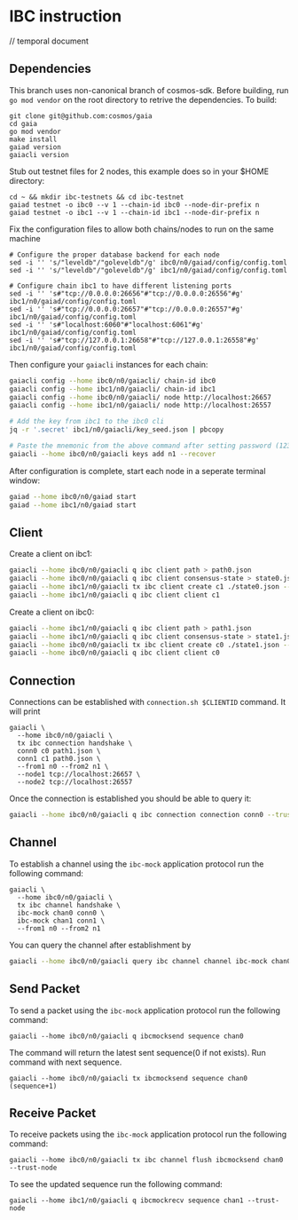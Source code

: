 # IBC instruction

// temporal document

## Dependencies

This branch uses non-canonical branch of cosmos-sdk. Before building, run `go mod vendor` on the root directory to retrive the dependencies. To build:

```shell
git clone git@github.com:cosmos/gaia
cd gaia
go mod vendor
make install
gaiad version
gaiacli version
```

Stub out testnet files for 2 nodes, this example does so in your $HOME directory:

```shell
cd ~ && mkdir ibc-testnets && cd ibc-testnet
gaiad testnet -o ibc0 --v 1 --chain-id ibc0 --node-dir-prefix n
gaiad testnet -o ibc1 --v 1 --chain-id ibc1 --node-dir-prefix n
```

Fix the configuration files to allow both chains/nodes to run on the same machine

```shell
# Configure the proper database backend for each node
sed -i '' 's/"leveldb"/"goleveldb"/g' ibc0/n0/gaiad/config/config.toml
sed -i '' 's/"leveldb"/"goleveldb"/g' ibc1/n0/gaiad/config/config.toml

# Configure chain ibc1 to have different listening ports
sed -i '' 's#"tcp://0.0.0.0:26656"#"tcp://0.0.0.0:26556"#g' ibc1/n0/gaiad/config/config.toml
sed -i '' 's#"tcp://0.0.0.0:26657"#"tcp://0.0.0.0:26557"#g' ibc1/n0/gaiad/config/config.toml
sed -i '' 's#"localhost:6060"#"localhost:6061"#g' ibc1/n0/gaiad/config/config.toml
sed -i '' 's#"tcp://127.0.0.1:26658"#"tcp://127.0.0.1:26558"#g' ibc1/n0/gaiad/config/config.toml
```

Then configure your `gaiacli` instances for each chain:

```bash
gaiacli config --home ibc0/n0/gaiacli/ chain-id ibc0
gaiacli config --home ibc1/n0/gaiacli/ chain-id ibc1
gaiacli config --home ibc0/n0/gaiacli/ node http://localhost:26657
gaiacli config --home ibc1/n0/gaiacli/ node http://localhost:26557

# Add the key from ibc1 to the ibc0 cli
jq -r '.secret' ibc1/n0/gaiacli/key_seed.json | pbcopy

# Paste the mnemonic from the above command after setting password (12345678)
gaiacli --home ibc0/n0/gaiacli keys add n1 --recover
```

After configuration is complete, start each node in a seperate terminal window:

```bash
gaiad --home ibc0/n0/gaiad start
gaiad --home ibc1/n0/gaiad start
```

## Client

Create a client on ibc1:

```bash
gaiacli --home ibc0/n0/gaiacli q ibc client path > path0.json
gaiacli --home ibc0/n0/gaiacli q ibc client consensus-state > state0.json
gaiacli --home ibc1/n0/gaiacli tx ibc client create c1 ./state0.json --from n0
gaiacli --home ibc1/n0/gaiacli q ibc client client c1
```

Create a client on ibc0:

```bash
gaiacli --home ibc1/n0/gaiacli q ibc client path > path1.json
gaiacli --home ibc1/n0/gaiacli q ibc client consensus-state > state1.json
gaiacli --home ibc0/n0/gaiacli tx ibc client create c0 ./state1.json --from n0
gaiacli --home ibc0/n0/gaiacli q ibc client client c0
```

## Connection

Connections can be established with `connection.sh $CLIENTID` command. It will print

```shell
gaiacli \
  --home ibc0/n0/gaiacli \
  tx ibc connection handshake \
  conn0 c0 path1.json \
  conn1 c1 path0.json \
  --from1 n0 --from2 n1 \
  --node1 tcp://localhost:26657 \
  --node2 tcp://localhost:26557
```

Once the connection is established you should be able to query it:

```bash
gaiacli --home ibc0/n0/gaiacli q ibc connection connection conn0 --trust-node
```

## Channel

To establish a channel using the `ibc-mock` application protocol run the following command:

```
gaiacli \
  --home ibc0/n0/gaiacli \
  tx ibc channel handshake \
  ibc-mock chan0 conn0 \
  ibc-mock chan1 conn1 \
  --from1 n0 --from2 n1
```

You can query the channel after establishment by

```bash
gaiacli --home ibc0/n0/gaiacli query ibc channel channel ibc-mock chan0 --trust-node
```

## Send Packet

To send a packet using the `ibc-mock` application protocol run the following command:

```
gaiacli --home ibc0/n0/gaiacli q ibcmocksend sequence chan0
```

The command will return the latest sent sequence(0 if not exists). Run command with next sequence.

```
gaiacli --home ibc0/n0/gaiacli tx ibcmocksend sequence chan0 (sequence+1)
```

## Receive Packet

To receive packets using the `ibc-mock` application protocol run the following command:

```
gaiacli --home ibc0/n0/gaiacli tx ibc channel flush ibcmocksend chan0 --trust-node
```

To see the updated sequence run the following command:

```
gaiacli --home ibc1/n0/gaiacli q ibcmockrecv sequence chan1 --trust-node
```
